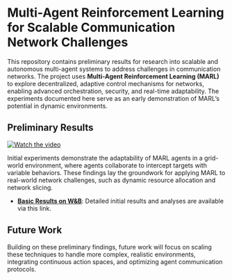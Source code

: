 # Multi-Agent Reinforcement Learning for Scalable Communication Network Challenges

This repository contains preliminary results for research into scalable and autonomous multi-agent systems to address challenges in communication networks. The project uses **Multi-Agent Reinforcement Learning (MARL)** to explore decentralized, adaptive control mechanisms for networks, enabling advanced orchestration, security, and real-time adaptability. The experiments documented here serve as an early demonstration of MARL’s potential in dynamic environments.

## Preliminary Results

[![Watch the video](Adaptation.png)](https://www.youtube.com/watch?v=VIDEO_ID)


Initial experiments demonstrate the adaptability of MARL agents in a grid-world environment, where agents collaborate to intercept targets with variable behaviors. These findings lay the groundwork for applying MARL to real-world network challenges, such as dynamic resource allocation and network slicing.

- **[Basic Results on W&B](https://wandb.ai/athmajan-university-of-oulu/SecurityAndSurveillance/reports/Multiagent-Reinforcement-Learning-Rollout-and-Policy-Iteration--Vmlldzo4ODYxNDMx?accessToken=myfjbwjdmpdno7dz0ya9s4ty4f58ik9im0sqv3ki0i640qkhet8e818gffb6rw9m)**: Detailed initial results and analyses are available via this link.

## Future Work

Building on these preliminary findings, future work will focus on scaling these techniques to handle more complex, realistic environments, integrating continuous action spaces, and optimizing agent communication protocols.

